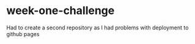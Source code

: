 # week-one-challenge
Had to create a second repository as I had problems with deployment to github pages